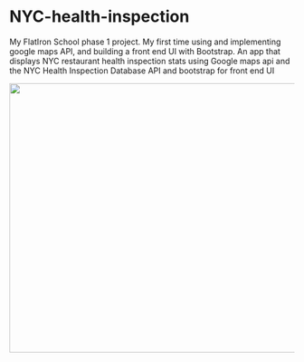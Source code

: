 # NYC-health-inspection
My FlatIron School phase 1 project. My first time using and implementing google maps API, and building a front end UI with Bootstrap.
An app that displays NYC restaurant health inspection stats using Google maps api and the NYC Health Inspection Database API and bootstrap for front end UI


<img src="demo.gif" width="640" height="476"/>
